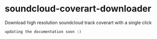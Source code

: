 # soundcloud-coverart-downloader
Download high resolution soundcloud track coverart with a single click

```
updating the documentation soon :)
```
